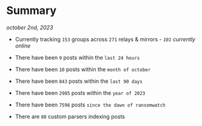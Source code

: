
# Summary
_october 2nd, 2023_

- Currently tracking `153` groups across `271` relays & mirrors - _`101` currently online_

- There have been `9` posts within the `last 24 hours`

- There have been `10` posts within the `month of october`

- There have been `843` posts within the `last 90 days`

- There have been `2905` posts within the `year of 2023`

- There have been `7596` posts `since the dawn of ransomwatch`

- There are `80` custom parsers indexing posts
